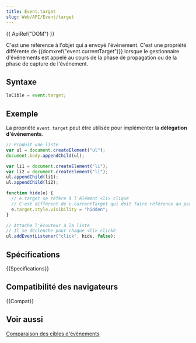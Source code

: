 ```yaml
---
title: Event.target
slug: Web/API/Event/target
---
```


{{ ApiRef("DOM") }}

C'est une référence à l'objet qui a envoyé l'événement. C'est une propriété différente de {{domxref("event.currentTarget")}} lorsque le gestionnaire d'événements est appelé au cours de la phase de propagation ou de la phase de capture de l'événement.

## Syntaxe

```js
laCible = event.target;
```

## Exemple

La propriété `event.target` peut être utilisée pour implémenter la **délégation d'événements**.

```js
// Produit une liste
var ul = document.createElement("ul");
document.body.appendChild(ul);

var li1 = document.createElement("li");
var li2 = document.createElement("li");
ul.appendChild(li1);
ul.appendChild(li2);

function hide(e) {
  // e.target se réfère à l'élément <li> cliqué
  // C'est différent de e.currentTarget qui doit faire référence au parent <ul> dans ce contexte
  e.target.style.visibility = "hidden";
}

// Attache l'écouteur à la liste
// Il se déclenche pour chaque <li> clické
ul.addEventListener("click", hide, false);
```

## Spécifications

{{Specifications}}

## Compatibilité des navigateurs

{{Compat}}

## Voir aussi

[Comparaison des cibles d'évènements](/fr/docs/Learn_web_development/Core/Scripting/Event_bubbling)
